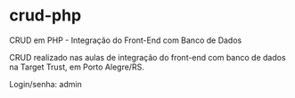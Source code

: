 # crud-php
CRUD em PHP - Integração do Front-End com Banco de Dados

CRUD realizado nas aulas de integração do front-end com banco de dados na Target Trust, em Porto Alegre/RS.

Login/senha: admin
